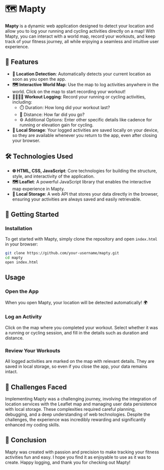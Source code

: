 # 🗺️ Mapty

**Mapty** is a dynamic web application designed to detect your location and allow you to log your running and cycling activities directly on a map! With Mapty, you can interact with a world map, record your workouts, and keep track of your fitness journey, all while enjoying a seamless and intuitive user experience.

## 🌟 Features

- **📍 Location Detection**: Automatically detects your current location as soon as you open the app.
- **🗺️ Interactive World Map**: Use the map to log activities anywhere in the world. Click on the map to start recording your workout!
- **🏃‍♂️🚴‍♀️ Workout Logging**: Record your running or cycling activities, including:
  - ⏱️ Duration: How long did your workout last?
  - 📏 Distance: How far did you go?
  - ⚙️ Additional Options: Enter other specific details like cadence for running or elevation gain for cycling.
- **💾 Local Storage**: Your logged activities are saved locally on your device, so they are available whenever you return to the app, even after closing your browser.

## 🛠️ Technologies Used

- **🌐 HTML, CSS, JavaScript**: Core technologies for building the structure, style, and interactivity of the application.
- **🗺️ Leaflet**: A powerful JavaScript library that enables the interactive map experience in Mapty.
- **💾 Local Storage**: A web API that stores your data directly in the browser, ensuring your activities are always saved and easily retrievable.

## 🚀 Getting Started

### Installation

To get started with Mapty, simply clone the repository and open `index.html` in your browser:

```bash
git clone https://github.com/your-username/mapty.git
cd mapty
open index.html
```

## Usage

### Open the App
When you open Mapty, your location will be detected automatically! 🌍

### Log an Activity
Click on the map where you completed your workout. Select whether it was a running or cycling session, and fill in the details such as duration and distance.

### Review Your Workouts
All logged activities are marked on the map with relevant details. They are saved in local storage, so even if you close the app, your data remains intact.

## 🚧 Challenges Faced
Implementing Mapty was a challenging journey, involving the integration of location services with the Leaflet map and managing user data persistence with local storage. These complexities required careful planning, debugging, and a deep understanding of web technologies. Despite the challenges, the experience was incredibly rewarding and significantly enhanced my coding skills.

## 🎉 Conclusion
Mapty was created with passion and precision to make tracking your fitness activities fun and easy. I hope you find it as enjoyable to use as it was to create. Happy logging, and thank you for checking out Mapty!

